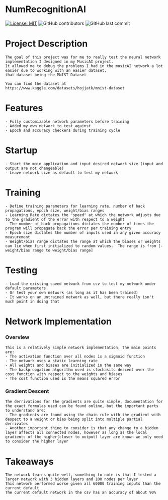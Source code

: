 # NumRecognitionAI
[![License: MIT](https://img.shields.io/badge/License-MIT-yellow.svg)](https://opensource.org/licenses/MIT)
<img alt="GitHub contributors" src="https://img.shields.io/github/contributors/KobiKano/NumRecognitionAI?color=green">
<img alt="GitHub last commit" src="https://img.shields.io/github/last-commit/KobiKano/NumRecognitionAI?color=blue">

# Project Description
    The goal of this project was for me to really test the neural network implementation I designed in my MusicAI project.
    It allowed me to debug the problems I had in the musicAI network a lot easier due to working with an easier dataset,
    that dataset being the MNIST Dataset

    You can find the dataset at https://www.kaggle.com/datasets/hojjatk/mnist-dataset

# Features
    - Fully customizable network parameters before training
    - Added my own network to test against
    - Epoch and accuracy checkers during training cycle

# Startup
    - Start the main application and input desired network size (input and output are not changeable)
    - Leave network size as default to test my network
# Training
    - Define training parameters for learning rate, number of back propagations, epoch size, weight/bias ranges
    - Learning Rate dictates the "speed" at which the network adjusts due to the gradient of the error with respect to a weight
    - The number of back propagations dictates the number of times the program will propagate back the error per training entry
    - Epoch size dictates the number of inputs used in any given accuracy measurement
    - Weight/bias range dictates the range at which the biases or weights can lie when first initialized to random values.  The range is from [-weight/bias range to weight/bias range]
# Testing
    - Load the existing saved network from csv to test my network under default parameters
    - Or test your own network (as long as it has been trained)
    - It works on an untrained network as well, but there really isn't much point in doing that

# Network Implementation

### Overview
    This is a relatively simple network implementation, the main points are:
    - The activation function over all nodes is a sigmoid function
    - The network uses a static learning rate
    - All weights and biases are initialized in the same way
    - The backpropgation algorithm used is stochasitc descent over the cost function with respect to the weights and biases
    - The cost function used is the means squared error

### Gradient Descent
    The derrivations for the gradients are quite simple, documentation for the exact formulas used can be found online, but the important parts to understand are:
    - The gradients are found using the chain rule with the gradient with despect to a weight or bias being split into multiple partial derrivates
    - Another important thing to consider is that any change to a hidden layer affects all connected nodes, however as long as the local gradients of the higher(closer to output) layer are known we only need to consider the higher layer

# Takeaways
    The network learns quite well, something to note is that I tested a larger network with 3 hidden layers and 100 nodes per layer
    This network performed worse given all 60000 training inputs than the current default
    The current default network in the csv has an accuracy of about 90%